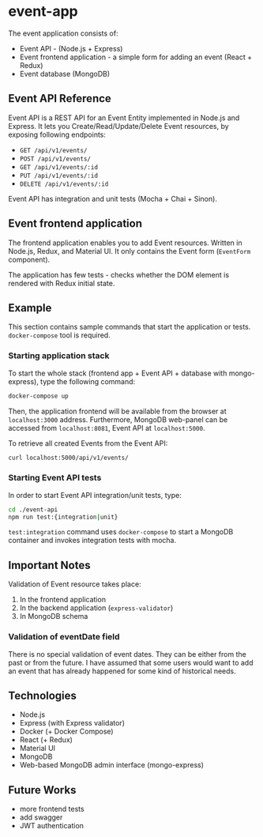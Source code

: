 # event-app

The event application consists of:

- Event API - (Node.js + Express)
- Event frontend application - a simple form for adding an event (React + Redux)
- Event database (MongoDB)

## Event API Reference

Event API is a REST API for an Event Entity implemented in Node.js and Express.
It lets you Create/Read/Update/Delete Event resources, by exposing following endpoints:

- `GET /api/v1/events/`
- `POST /api/v1/events/`
- `GET /api/v1/events/:id`
- `PUT /api/v1/events/:id`
- `DELETE /api/v1/events/:id`

Event API has integration and unit tests (Mocha + Chai + Sinon).

## Event frontend application

The frontend application enables you to add Event resources. Written in Node.js, Redux, and Material UI. It only contains the Event form (`EventForm` component).

The application has few tests - checks whether the DOM element is rendered with Redux initial state.

## Example

This section contains sample commands that start the application or tests. `docker-compose` tool is required.

### Starting application stack

To start the whole stack (frontend app + Event API + database with mongo-express), type the following command:

```bash
docker-compose up
```

Then, the application frontend will be available from the browser at `localhost:3000` address.
Furthermore, MongoDB web-panel can be accessed from `localhost:8081`, Event API at `localhost:5000`.

To retrieve all created Events from the Event API:

```bash
curl localhost:5000/api/v1/events/
```

### Starting Event API tests

In order to start Event API integration/unit tests, type:

```bash
cd ./event-api
npm run test:{integration|unit}
```

`test:integration` command uses `docker-compose` to start a MongoDB container and invokes integration tests with mocha.

## Important Notes

Validation of Event resource takes place:

1. In the frontend application
2. In the backend application (`express-validator`)
3. In MongoDB schema

### Validation of eventDate field

There is no special validation of event dates. They can be either from the past or from the future.
I have assumed that some users would want to add an event that has already happened for some kind of historical needs.

## Technologies

- Node.js
- Express (with Express validator)
- Docker (+ Docker Compose)
- React (+ Redux)
- Material UI
- MongoDB
- Web-based MongoDB admin interface (mongo-express)

## Future Works

- more frontend tests
- add swagger
- JWT authentication
